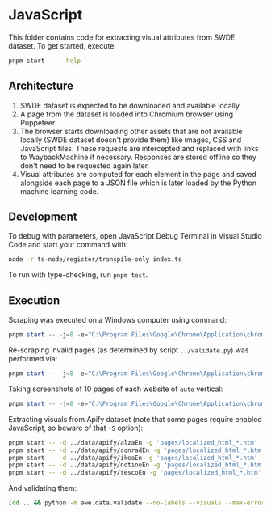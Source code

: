 # JavaScript

This folder contains code for extracting visual attributes from SWDE dataset. To
get started, execute:

```bash
pnpm start -- --help
```

## Architecture

1. SWDE dataset is expected to be downloaded and available locally.
2. A page from the dataset is loaded into Chromium browser using Puppeteer.
3. The browser starts downloading other assets that are not available locally
   (SWDE dataset doesn't provide them) like images, CSS and JavaScript files.
   These requests are intercepted and replaced with links to WaybackMachine if
   necessary. Responses are stored offline so they don't need to be requested
   again later.
4. Visual attributes are computed for each element in the page and saved
   alongside each page to a JSON file which is later loaded by the Python
   machine learning code.

## Development

To debug with parameters, open JavaScript Debug Terminal in Visual Studio Code
and start your command with:

```bash
node -r ts-node/register/transpile-only index.ts
```

To run with type-checking, run `pnpm test`.

## Execution

Scraping was executed on a Windows computer using command:

```ps1
pnpm start -- -j=8 -e="C:\Program Files\Google\Chrome\Application\chrome.exe" -T=1000 -S -x
```

Re-scraping invalid pages (as determined by script `../validate.py`) was
performed via:

```ps1
pnpm start -- -j=8 -e="C:\Program Files\Google\Chrome\Application\chrome.exe" -T=1000 -S --files="..\data\swde\invalid_pages.txt"
```

Taking screenshots of 10 pages of each website of `auto` vertical:

```ps1
pnpm start -- -j=8 -e="C:\Program Files\Google\Chrome\Application\chrome.exe" -RSot -T=1000 -F 10 -g "auto/*/????.htm"
```

Extracting visuals from Apify dataset (note that some pages require enabled
JavaScript, so beware of that `-S` option):

```bash
pnpm start -- -d ../data/apify/alzaEn -g 'pages/localized_html_*.htm' -oH -T=1000 -j=8 -S
pnpm start -- -d ../data/apify/conradEn -g 'pages/localized_html_*.htm' -oH -T=1000 -j=8 -S
pnpm start -- -d ../data/apify/ikeaEn -g 'pages/localized_html_*.htm' -oH -T=1000 -j=8 -S
pnpm start -- -d ../data/apify/notinoEn -g 'pages/localized_html_*.htm' -oH -T=1000 -j=8
pnpm start -- -d ../data/apify/tescoEn -g 'pages/localized_html_*.htm' -oH -T=1000 -j=8 -S
```

And validating them:

```bash
(cd .. && python -m awe.data.validate --no-labels --visuals --max-errors=1 [<website_name>])
```
